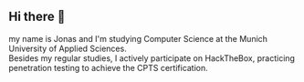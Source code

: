 ## Hi there 👋
my name is Jonas and I'm studying Computer Science at the Munich University of Applied Sciences.  
Besides my regular studies, I actively participate on HackTheBox, practicing penetration testing to achieve the CPTS certification.

<!--
**jonywittmann/jonywittmann** is a ✨ _special_ ✨ repository because its `README.md` (this file) appears on your GitHub profile.

Here are some ideas to get you started:

- 🔭 I’m currently working on ...
- 🌱 I’m currently learning ...
- 👯 I’m looking to collaborate on ...
- 🤔 I’m looking for help with ...
- 💬 Ask me about ...
- 📫 How to reach me: ...
- 😄 Pronouns: ...
- ⚡ Fun fact: ...
-->
